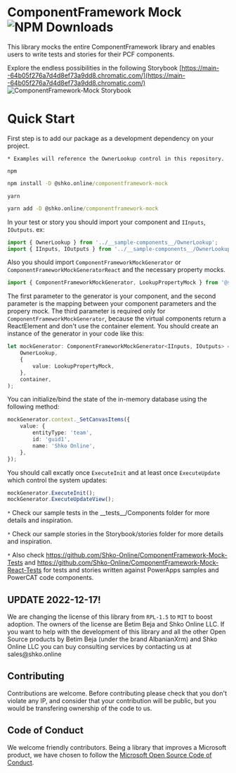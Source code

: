 # ComponentFramework Mock ![NPM Downloads](https://img.shields.io/npm/dt/@shko.online%2Fcomponentframework-mock)
This library mocks the entire ComponentFramework library and enables users to write tests and stories for their PCF components.

Explore the endless possibilities in the following Storybook [https://main--64b05f276a7d4d8ef73a9dd8.chromatic.com/](https://main--64b05f276a7d4d8ef73a9dd8.chromatic.com/)
![ComponentFramework-Mock Storybook](https://github.com/Shko-Online/ComponentFramework-Mock/assets/11160171/04fa5e16-c43e-40bd-aa0f-c6683f99a2e5)


# Quick Start
First step is to add our package as a development dependency on your project. 

`* Examples will reference the OwnerLookup control in this repository.`

`npm`
```cmd
npm install -D @shko.online/componentframework-mock
```

`yarn`
```cmd
yarn add -D @shko.online/componentframework-mock
```

In your test or story you should import your component and `IInputs`, `IOutputs`. ex:

```typescript
import { OwnerLookup } from '../__sample-components__/OwnerLookup';
import { IInputs, IOutputs } from '../__sample-components__/OwnerLookup/generated/ManifestTypes';
```

Also you should import `ComponentFrameworkMockGenerator` or `ComponentFrameworkMockGeneratorReact` and the necessary property mocks.

```typescript
import { ComponentFrameworkMockGenerator, LookupPropertyMock } from '@shko.online/componentframework-mock';
```

The first parameter to the generator is your component, and the second parameter is the mapping between your component parameters and the propery mock. The third parameter is required only for `ComponentFrameworkMockGenerator`, because the virtual components return a ReactElement and don't use the container element. You should create an instance of the generator in your code like this:
```typescript
let mockGenerator: ComponentFrameworkMockGenerator<IInputs, IOutputs> = new ComponentFrameworkMockGenerator(
    OwnerLookup,
    {
        value: LookupPropertyMock,
    },
    container,
);
```

You can initialize/bind the state of the in-memory database using the following method:

```typescript
mockGenerator.context._SetCanvasItems({
    value: {
        entityType: 'team',
        id: 'guid1',
        name: 'Shko Online',
    },
});
```

You should call excatly once `ExecuteInit` and at least once `ExecuteUpdate` which control the system updates:

```typescript
mockGenerator.ExecuteInit();
mockGenerator.ExecuteUpdateView();
```

`*` Check our sample tests in the \_\_tests\_\_/Components folder for more details and inspiration.

`*` Check our sample stories in the Storybook/stories folder for more details and inspiration.

`*` Also check https://github.com/Shko-Online/ComponentFramework-Mock-Tests and https://github.com/Shko-Online/ComponentFramework-Mock-React-Tests for tests and stories written against PowerApps samples and PowerCAT code components.

## UPDATE 2022-12-17!
We are changing the license of this library from `RPL-1.5` to `MIT` to boost adoption. The owners of the license are Betim Beja and Shko Online LLC. If you want to help with the development of this library and all the other Open Source products by Betim Beja (under the brand AlbanianXrm) and Shko Online LLC you can buy consulting services by contacting us at sales[@](https://shko.online/contact-us)shko.online

## Contributing
Contributions are welcome. Before contributing please check that you don't violate any IP, and consider that your contribution will be public, but you would be transfering ownership of the code to us.

## Code of Conduct
We welcome friendly contributors. Being a library that improves a Microsoft product, we have chosen to follow the [Microsoft Open Source Code of Conduct](https://opensource.microsoft.com/codeofconduct/).
